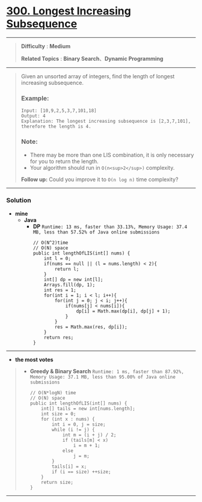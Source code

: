 # [300. Longest Increasing Subsequence](https://leetcode.com/problems/longest-increasing-subsequence/)

---

> **Difficulty** : **Medium**
>
> **Related Topics** : **Binary Search**、**Dynamic Programming**

---

> Given an unsorted array of integers, find the length of longest increasing subsequence.
>
> ### Example:
> ```
> Input: [10,9,2,5,3,7,101,18]
> Output: 4
> Explanation: The longest increasing subsequence is [2,3,7,101], therefore the length is 4.
> ```
>
> ### Note:
> * There may be more than one LIS combination, it is only necessary for you to return the length.
> * Your algorithm should run in `O(n<sup>2</sup>)` complexity.
>
> **Follow up:** Could you improve it to `O(n log n)` time complexity?


---

### Solution
* **mine**
  * **Java** 
    * **DP** `Runtime: 13 ms, faster than 33.13%, Memory Usage: 37.4 MB, less than 57.52% of Java online submissions`
      ```
      // O(N^2)time  
      // O(N) space
      public int lengthOfLIS(int[] nums) {
          int l = 0;
          if(nums == null || (l = nums.length) < 2){
              return l; 
          }
          int[] dp = new int[l];
          Arrays.fill(dp, 1);
          int res = 1;
          for(int i = 1; i < l; i++){
              for(int j = 0; j < i; j++){
                  if(nums[j] < nums[i]){
                      dp[i] = Math.max(dp[i], dp[j] + 1);
                  }
              }
              res = Math.max(res, dp[i]);
          }
          return res;
      }
      ```
    
---

* **the most votes**
>  * **Greedy & Binary Search** `Runtime: 1 ms, faster than 87.92%, Memory Usage: 37.1 MB, less than 95.00% of Java online submissions`
>    ```
>    // O(N*logN) time   
>    // O(N) space
>    public int lengthOfLIS(int[] nums) {
>        int[] tails = new int[nums.length];
>        int size = 0;
>        for (int x : nums) {
>            int i = 0, j = size;
>            while (i != j) {
>                int m = (i + j) / 2;
>                if (tails[m] < x)
>                    i = m + 1;
>                else
>                    j = m;
>            }
>            tails[i] = x;
>            if (i == size) ++size;
>        }
>        return size;
>    }
>    ```
  
---
